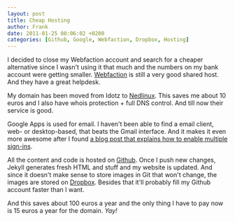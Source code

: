 ```yaml
---
layout: post
title: Cheap Hosting
author: Frank
date: 2011-01-25 00:06:02 +0200
categories: [Github, Google, Webfaction, Dropbox, Hosting]
---
```


I decided to close my Webfaction account and search for a cheaper alternative
since I wasn't using it that much and the numbers on my bank account were
getting smaller. [Webfaction][1] is still a very good shared host. And they
have a great helpdesk.

My domain has been moved from Idotz to [Nedlinux][2]. This saves me about 10
euros and I also have whois protection + full DNS control. And till now their
service is good.

Google Apps is used for email. I haven't been able to find a email client, web-
or desktop-based, that beats the Gmail interface. And it makes it even more
awesome after I found [a blog post that explains how to enable multiple sign-ins][3].

All the content and code is hosted on [Github][4]. Once I push new changes,
Jekyll generates fresh HTML and stuff and my website is updated. And since it
doesn't make sense to store images in Git that won't change, the images are
stored on [Dropbox][5]. Besides that it'll probably fill my Github account
faster than I want.

And this saves about 100 euros a year and the only thing I have to pay now is
15 euros a year for the domain. *Yay!*


 [1]: http://www.webfaction.com/
 [2]: http://www.nedlinux.com/
 [3]: http://slouken.blogspot.com/2011/01/multiple-gmail-accounts.html
 [4]: https://github.com/FSX/fsx.github.com
 [5]: https://www.dropbox.com/
